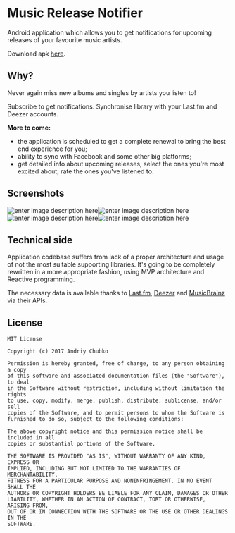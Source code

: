 # Music Release Notifier
Android application which allows you to get notifications for upcoming releases of your favourite music artists.

Download apk [here](https://github.com/qwertyfinger/music-release-notifier/raw/master/music%20release%20notifier%20v0.0.1.apk).

## Why?
Never again miss new albums and singles by artists you listen to!

Subscribe to get notifications. Synchronise library with your Last.fm and Deezer accounts.

**More to come:** 

 - the application is scheduled to get a complete renewal to bring the best end experience for you;
 - ability to sync with Facebook and some other big platforms;
 - get detailed info about upcoming releases, select the ones you're most excited about, rate the ones you've listened to.

## Screenshots
![enter image description here](https://pp.vk.me/c836439/v836439582/33599/BkSliqWdqco.jpg)![enter image description here](https://pp.vk.me/c836439/v836439582/335a9/5B3DMRfdyFk.jpg)
![enter image description here](https://pp.vk.me/c836439/v836439582/335a1/CK92OtZarOA.jpg)![enter image description here](https://pp.vk.me/c836439/v836439582/33591/ysUF3fNfi4k.jpg)


## Technical side
Application codebase suffers from lack of a proper architecture and usage of not the most suitable supporting libraries. It's going to be completely rewritten in a more appropriate fashion, using MVP architecture and Reactive programming.

The necessary data is available thanks to [Last.fm](http://last.fm/)</a>, [Deezer](http://deezer.com)</a> and [MusicBrainz](https://musicbrainz.org/) via their APIs.

## License


```
MIT License

Copyright (c) 2017 Andriy Chubko

Permission is hereby granted, free of charge, to any person obtaining a copy
of this software and associated documentation files (the "Software"), to deal
in the Software without restriction, including without limitation the rights
to use, copy, modify, merge, publish, distribute, sublicense, and/or sell
copies of the Software, and to permit persons to whom the Software is
furnished to do so, subject to the following conditions:

The above copyright notice and this permission notice shall be included in all
copies or substantial portions of the Software.

THE SOFTWARE IS PROVIDED "AS IS", WITHOUT WARRANTY OF ANY KIND, EXPRESS OR
IMPLIED, INCLUDING BUT NOT LIMITED TO THE WARRANTIES OF MERCHANTABILITY,
FITNESS FOR A PARTICULAR PURPOSE AND NONINFRINGEMENT. IN NO EVENT SHALL THE
AUTHORS OR COPYRIGHT HOLDERS BE LIABLE FOR ANY CLAIM, DAMAGES OR OTHER
LIABILITY, WHETHER IN AN ACTION OF CONTRACT, TORT OR OTHERWISE, ARISING FROM,
OUT OF OR IN CONNECTION WITH THE SOFTWARE OR THE USE OR OTHER DEALINGS IN THE
SOFTWARE.
```

